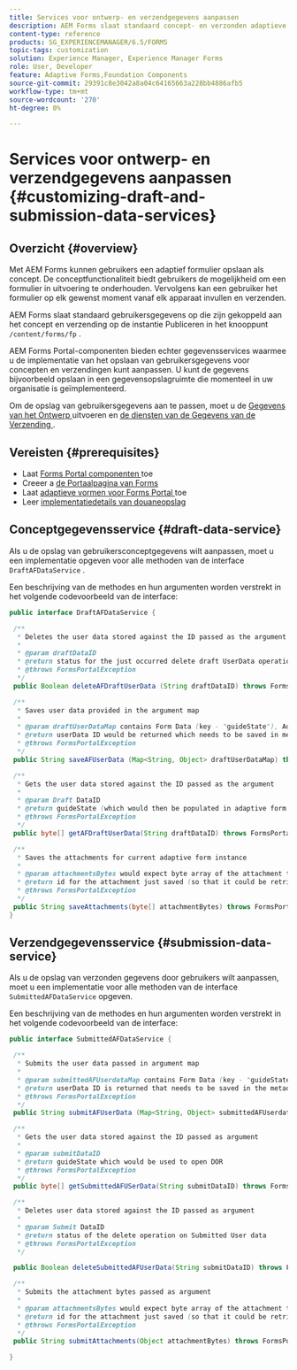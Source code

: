 ```yaml
---
title: Services voor ontwerp- en verzendgegevens aanpassen
description: AEM Forms slaat standaard concept- en verzonden adaptieve formulieren op in een standaardknooppunt van de instantie Publiceren. U kunt echter de services voor concepten en verzendgegevens van AEM Forms configureren om de opslag van concepten en verzonden adaptieve formulieren aan te passen.
content-type: reference
products: SG_EXPERIENCEMANAGER/6.5/FORMS
topic-tags: customization
solution: Experience Manager, Experience Manager Forms
role: User, Developer
feature: Adaptive Forms,Foundation Components
source-git-commit: 29391c8e3042a8a04c64165663a228bb4886afb5
workflow-type: tm+mt
source-wordcount: '270'
ht-degree: 0%

---
```


# Services voor ontwerp- en verzendgegevens aanpassen {#customizing-draft-and-submission-data-services}

## Overzicht {#overview}

Met AEM Forms kunnen gebruikers een adaptief formulier opslaan als concept. De conceptfunctionaliteit biedt gebruikers de mogelijkheid om een formulier in uitvoering te onderhouden. Vervolgens kan een gebruiker het formulier op elk gewenst moment vanaf elk apparaat invullen en verzenden.

AEM Forms slaat standaard gebruikersgegevens op die zijn gekoppeld aan het concept en verzending op de instantie Publiceren in het knooppunt `/content/forms/fp` .

AEM Forms Portal-componenten bieden echter gegevensservices waarmee u de implementatie van het opslaan van gebruikersgegevens voor concepten en verzendingen kunt aanpassen. U kunt de gegevens bijvoorbeeld opslaan in een gegevensopslagruimte die momenteel in uw organisatie is geïmplementeerd.

Om de opslag van gebruikersgegevens aan te passen, moet u de [ Gegevens van het Ontwerp ](/help/forms/using/custom-draft-submission-data-services.md#p-draft-data-service-p) uitvoeren en [ de diensten van de Gegevens van de Verzending ](/help/forms/using/custom-draft-submission-data-services.md#p-submission-data-service-p).

## Vereisten {#prerequisites}

* Laat [ Forms Portal componenten ](/help/forms/using/enabling-forms-portal-components.md) toe
* Creeer a [ de Portaalpagina van Forms ](/help/forms/using/creating-form-portal-page.md)
* Laat [ adaptieve vormen voor Forms Portal ](/help/forms/using/draft-submission-component.md) toe
* Leer [ implementatiedetails van douaneopslag ](/help/forms/using/draft-submission-component.md#customizing-the-storage)

## Conceptgegevensservice {#draft-data-service}

Als u de opslag van gebruikersconceptgegevens wilt aanpassen, moet u een implementatie opgeven voor alle methoden van de interface `DraftAFDataService` .

Een beschrijving van de methodes en hun argumenten worden verstrekt in het volgende codevoorbeeld van de interface:

```java
public interface DraftAFDataService {

 /**
  * Deletes the user data stored against the ID passed as the argument
  *
  * @param draftDataID
  * @return status for the just occurred delete draft UserData operation
  * @throws FormsPortalException
  */
 public Boolean deleteAFDraftUserData (String draftDataID) throws FormsPortalException;

 /**
  * Saves user data provided in the argument map
  *
  * @param draftUserDataMap contains Form Data (key - "guideState"), Adaptive Form Name (Key - "guideName"), and Draft DataID (Key - "userDataID") if there is update
  * @return userData ID would be returned which needs to be saved in metadata node
  * @throws FormsPortalException
  */
 public String saveAFUserData (Map<String, Object> draftUserDataMap) throws FormsPortalException;

 /**
  * Gets the user data stored against the ID passed as the argument
  *
  * @param Draft DataID
  * @return guideState (which would then be populated in adaptive form to reload the draft) which is stored against draftDataID
  * @throws FormsPortalException
  */
 public byte[] getAFDraftUserData(String draftDataID) throws FormsPortalException;

 /**
  * Saves the attachments for current adaptive form instance
  *
  * @param attachmentsBytes would expect byte array of the attachment to be saved
  * @return id for the attachment just saved (so that it could be retrieved later)
  * @throws FormsPortalException
  */
 public String saveAttachments(byte[] attachmentBytes) throws FormsPortalException;
}
```

## Verzendgegevensservice {#submission-data-service}

Als u de opslag van verzonden gegevens door gebruikers wilt aanpassen, moet u een implementatie voor alle methoden van de interface `SubmittedAFDataService` opgeven.

Een beschrijving van de methodes en hun argumenten worden verstrekt in het volgende codevoorbeeld van de interface:

```java
public interface SubmittedAFDataService {

 /**
  * Submits the user data passed in argument map
  *
  * @param submittedAFUserdataMap contains Form Data (key - "guideState"), Adaptive Form Name (Key - "guideName"), and Draft DataID (Key - "userDataID")
  * @return userData ID is returned that needs to be saved in the metadata node
  * @throws FormsPortalException
  */
 public String submitAFUserData (Map<String, Object> submittedAFUserdataMap) throws FormsPortalException;

 /**
  * Gets the user data stored against the ID passed as argument
  *
  * @param submitDataID
  * @return guideState which would be used to open DOR
  * @throws FormsPortalException
  */
 public byte[] getSubmittedAFUSerData(String submitDataID) throws FormsPortalException;

 /**
  * Deletes user data stored against the ID passed as argument
  *
  * @param Submit DataID
  * @return status of the delete operation on Submitted User data
  * @throws FormsPortalException
  */

 public Boolean deleteSubmittedAFUserData(String submitDataID) throws FormsPortalException;

 /**
  * Submits the attachment bytes passed as argument
  *
  * @param attachmentsBytes would expect byte array of the attachment to be saved
  * @return id for the attachment just saved (so that it could be retrieved later)
  * @throws FormsPortalException
  */
 public String submitAttachments(Object attachmentBytes) throws FormsPortalException;

}
```

